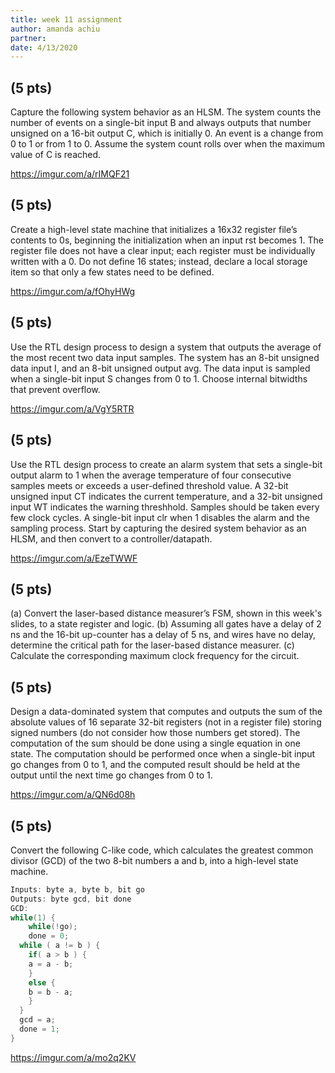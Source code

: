 ```yaml
---
title: week 11 assignment
author: amanda achiu
partner:
date: 4/13/2020
---
```

## (5 pts)
Capture the following system behavior as an HLSM. The system counts the number of events on a single-bit input B and always outputs that number unsigned on a 16-bit output C, which is initially 0. An event is a change from 0 to 1 or from 1 to 0. Assume the system count rolls over when the maximum value of C is reached.

https://imgur.com/a/rIMQF21

## (5 pts)
Create a high-level state machine that initializes a 16x32 register file’s contents to 0s, beginning the initialization when an input rst becomes 1. The register file does not have a clear input; each register must be individually written with a 0. Do not define 16 states; instead, declare a local storage item so that only a few states need to be defined. 

https://imgur.com/a/fOhyHWg

## (5 pts)
 Use the RTL design process to design a system that outputs the average of the most recent two data input samples. The system has an 8-bit unsigned data input I, and an 8-bit unsigned output avg. The data input is sampled when a single-bit input S changes from 0 to 1. Choose internal bitwidths that prevent overflow. 
 
 https://imgur.com/a/VgY5RTR

## (5 pts)
Use the RTL design process to create an alarm system that sets a single-bit output alarm to 1 when the average temperature of four consecutive samples meets or exceeds a user-defined threshold value. A 32-bit unsigned input CT indicates the current temperature, and a 32-bit unsigned input WT indicates the warning threshhold. Samples should be taken every few clock cycles. A single-bit input clr when 1 disables the alarm and the sampling process. Start by capturing the desired system behavior as an HLSM, and then convert to a controller/datapath.

https://imgur.com/a/EzeTWWF

## (5 pts)
(a) Convert the laser-based distance measurer’s FSM, shown in this week's slides, to a state register and logic. (b) Assuming all gates have a delay of 2 ns and the 16-bit up-counter has a delay of 5 ns, and wires have no delay, determine the critical path for the laser-based distance measurer. (c) Calculate the corresponding maximum clock frequency for the circuit.

## (5 pts)
Design a data-dominated system that computes and outputs the sum of the absolute values of 16 separate 32-bit registers (not in a register file) storing signed numbers (do not consider how those numbers get stored). The computation of the sum should be done using a single equation in one state. The computation should be performed once when a single-bit input go changes from 0 to 1, and the computed result should be held at the output until the next time go changes from 0 to 1.

https://imgur.com/a/QN6d08h


## (5 pts)
Convert the following C-like code, which calculates the greatest common divisor (GCD) of the two 8-bit numbers a and b, into a high-level state machine.

```c
Inputs: byte a, byte b, bit go
Outputs: byte gcd, bit done
GCD:
while(1) {
	while(!go);
	done = 0;
  while ( a != b ) {
    if( a > b ) {
    a = a - b;
    }
    else {
    b = b - a;
    }
  }
  gcd = a;
  done = 1;
}
```

https://imgur.com/a/mo2q2KV
